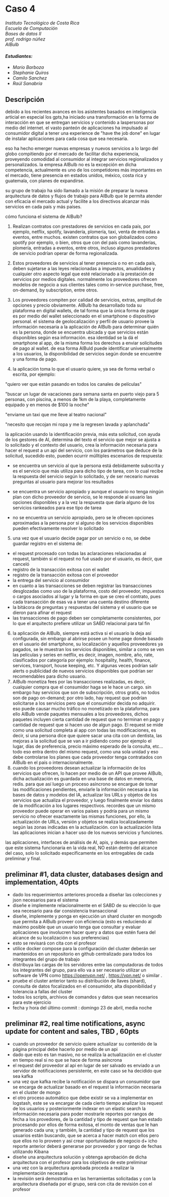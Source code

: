  # Caso 4 


  *Instituto Tecnológico de Costa Rica<br>*
  *Escuela de Computación<br>*
  *Bases de datos II<br>* 
  *prof. rodrigo núñez<br>*
  *AIBulb<br>*
  #### *Estudiantes:*
- *Mario Barboza*
- *Stephanie Quiros*
- *Camilo Sanchez*
- *Raúl Sanabría*


## Descripción
debido a los recientes avances en los asistentes basados en inteligencia articial en especial los gpts,ha iniciado una transformación en la forma de interacción en que se entregan servicios y contenido a laspersonas por medio del internet. el vasto panteón de aplicaciones ha impulsado al consumidor digital a tener una experience de "have the job done" en lugar de instalar aplicaciones para cada cosa que sea necesaria.<br>

eso ha hecho emerger nuevas empresas y nuevos servicios a lo largo del globo compitiendo por el mercado de facilitar dicha experiencia, proveyendo comodidad al consumidor al integrar servicios regionalizados y personalizados. la empresa AIBulb no es la excepción en dicha competencia, actualmente es uno de los competidores más importantes en el mercado, tiene presencia en estados unidos, méxico, costa rica y guatemala, con planes de expandirse.<br>
<p>su grupo de trabajo ha sido llamado a la misión de preparar la nueva arquitectura de datos y flujos de trabajo para AIBulb que le permita atender con eficacia el mercado actual y facilite a los directivos alcanzar más servicios en cada país y más países.<br></p>
cómo funciona el sistema de AIBulb?<br>

1. Realizan contratos con prestadores de servicios en cada país, por ejemplo, netflix, spotify, lavandería, plomería, taxi, venta de entradas a eventos, entre muchos. existen contratos que son globalizados como spotify por ejemplo, o bien, otros que con del país como lavanderías, plomería, entradas a eventos, entre otros, incluso algunos prestadores de servicio podrían operar de forma regionalizada.

2. Estos proveedores de servicios al tener presencia o no en cada país, deben sujetarse a las leyes relacionadas a impuestos, anualidades y cualquier otro aspecto legal que esté relacionado a la prestación de servicios por medios digitales. normalmente los proveedores ofrecen modelos de negocio a sus clientes tales como in-service purchase, free, on-demand, by subscription, entre otros.

3. Los proveedores compiten por calidad de servicios, extras, amplitud de opciones y precio obviamente. AIBulb ha desarrollado toda su plataforma en digital wallets, de tal forma que la única forma de pagar es por medio del wallet seleccionado en el smartphone o dispositivo personal. el sistema de geolocalización y perfil de usuario provee la información necesaria a la aplicación de AIBulb para determinar quién es la persona, donde se encuentra ubicada y que servicios están disponibles según esa información. esa identidad se la dá el smartphone al app, de la misma forma los derechos a enviar solicitudes de pago al wallet. de esa forma AIBuld puede identificar universalmente a los usuarios, la disponibilidad de servicios según donde se encuentre y una forma de pago.

4. la aplicación toma lo que el usuario quiere, ya sea de forma verbal o escrita, por ejemplo:

"quiero ver que están pasando en todos los canales de películas"

"buscar un lugar de vacaciones para semana santa en puerto viejo para 5 personas, con piscina, a menos de 1km de la playa, completamente equipado y en menos de $100 la noche"

"enviame un taxi que me lleve al teatro nacional"

"necesito que recojan mi ropa y me la regresen lavada y aplanchada"

la aplicación usando la identificación previa, más esta solicitud, con ayuda de los gestores de AI, determina del texto el servicio que mejor se ajusta a lo solicitado y el contexto del usuario, crea la información necesaria para hacer el request a un api del servicio, con los parámetros que deduce de la solicitud, sucedido esto, pueden ocurrir múlltiples escenarios de respuesta:

- se encuentra un servicio al que la persona está debidamente subscrita y es el servicio que más utiliza para dicho tipo de tarea, con lo cual recibe la respuesta del servicio según lo solicitado, y de ser neceario nuevas preguntas al usuario para mejorar los resultados

- se encuentra un servicio apropiado y aunque el usuario no tenga ningún plan con dicho proveedor de servicio, se le responde al usuario las opciones disponibles y a la vez la respuesta que daría alguno de los servicios rankeados para ese tipo de tarea

- no se encuentra un servicio apropiado, pero se le ofrecen opciones aproximadas a la persona por si alguno de los servicios disponibles pueden efectivamente resolver lo solicitado


5. una vez que el usuario decide pagar por un servicio o no, se debe guardar registro en el sistema de:
+ el request procesado con todas las aclaraciones relacionadas al request, también si el request no fué usado por el usuario, es decir, que canceló
+ registro de la transacción exitosa con el wallet
+ registro de la transacción exitosa con el proveedor
+ la entrega del servicio al consumidor
+ en cuanto a las transacciones se deben registrar las transacciones desglozadas como uso de la plataforma, costo del proveedor, impuestos o cargos asociados al lugar y la forma en que se creo el contrato, pues cada transacción de esas va a tener una cuenta destino diferente
+ la bitácora de preguntas y respuestas del sistema y el usuario que se dieron para afinar el request
+ las transacciones de pago deben ser completamente consistentes, por lo que el arquitecto prefiere utilizar un SABD relacional para tal fin
6. la aplicación de AIBulb, siempre está activa si el usuario la deja así configurada, sin embargo al abrirse posee un home page donde basado en el usuario del smartphone, su localización y aquellos proveedores ya pagados, se le muestran los servicios disponibles, similar a como se ven las películas y series en netflix, es decir, imagen, nombre, año, rate, clasificados por categoría por ejemplo: hospitality, health, finance, services, transport, house keeping, etc. Y algunas veces podrían salir alerts o publicidad de nuevos servicios disponibles que podrían ser recomendables para dicho usuario.
7. AIBulb monetiza fees por las transacciones realizadas, es decir, cualquier compra que el consumidor haga se le hace un cargo. sin embargo hay servicios que son de subscripción, otros gratis, no todos son de pago on-demand; por otro lado, hay request que podrían solicitarse a los servicios pero que el consumidor decida no adquirir. eso puede causar mucho tráfico no monetizado en la plataforma, para ello AIBulb vende paquetes mensuales a los proveedores, dichos paquetes incluyen cierta cantidad de request que no terminan en pago y cantidad de request que si hacen uso de algun pago. El request se mide como una solicitud completa al app con todas las modificaciones, es decir, si una persona dice que quiere sacar una cita con un dentista, las mejoras a la solicitud que se van a ir pidiendo como por ejemplo el lugar, días de preferencia, precio máximo esperado de la consulta, etc... todo eso entra dentro del mismo request, como una sola unidad y eso debe controlarse los planes que cada proveedor tenga contratados con AIBulb en el país o internacionalmente.
8. cuando los proveedores desean actualizar la información de los servicios que ofrecen, lo hacen por medio de un API que provee AIBulb, dicha actualización es guardada en una base de datos en memoria, redis. para que así luego un proceso asíncrono se encargue de tomar las modificaciones pendientes, enviarle la información necesaria a las bases de datos y modelos del IA, actualizar los URLs y objetos de los servicios que actualiza el proveedor, y luego finalmente enviar los datos de la modificación a los lugares respectivos. recordes que un mismo proveedor puede operar en varios países y podría para un mismo servicio no ofrecer exactamente las mismas funciones, por ello, la actualización de URLs, versión y objetos se realiza localizadamente según las zonas indicadas en la actualización. con la actualización lista las aplicaciones inician a hacer uso de los nuevos servicios y funciones.

las aplicaciones, interfaces de análisis de AI, apis, y demás que permiten que este sistema funcionaria en la vida real, NO están dentro del alcance del caso, solo lo solicitado específicamente en los entregables de cada preliminar y final.

## preliminar #1, data cluster, databases design and implementation, 40pts
+ dado los requerimientos anteriores proceda a diseñar las colecciones y json necesarios para el sistema
+ diseñe e implemente relacionalmente en el SABD de su elección lo que sea necesario para dar consistencia transaccional
+ diseñe, implemente y ponga en ejecución un shard cluster en mongodb que permita a AIBulb proveer con eficiencia (esto es reduciendo al máximo posible que un usuario tenga que consultar y evaluar aplicaciones que involucren hacer query a datos que estén fuera del alcance de su localización o sus preferencias)
+ esto se revisará con cita con el profesor
+ utilice docker compose para la configuración del cluster deberán ser mantenidos en un repositorio en github centralizado para todos los integrantes del grupo de trabajo
+ distribuya las cargas de los servidores entre las computadoras de todos los integrantes del grupo, para ello va a ser necesario utilizar un software de VPN como https://openvpn.net/ , https://vpn.net/ o similar .
+ pruebe el cluster anterior tanto su distribución de llaves (shard), consulta de datos focalizados en el consumidor, alta disponibilidad y tolerancia a fallas del cluster
+ todos los scripts, archivos de comandos y datos que sean necesarios para este ejercicio
+ fecha y hora del último commit : domingo 23 de abril, media noche

## preliminar #2, real time notifications, async update for content and sales, TBD , 60pts
+ cuando un proveedor de servicio quiere actualizar su contenido de la página principal debe hacerlo por medio de un api
+ dado que esto es tan masivo, no se realiza la actualización en el cluster en tiempo real si no que se hace de forma asíncrona
+ el request del proveedor al api en lugar de ser salvado es enviado a un servidor de notificaciones persistente, en este caso se ha decidido que sea kafka
+ una vez que kafka recibe la notificación se dispara un consumidor que se encarga de actualizar basado en el request la información necesaria en el cluster de mongo
+ el otro proceso automático que debe existir se va a implementar en logstash, este se va encargar de cada cierto tiempo analizar los request de los usuarios y posteriormente indexar en un elastic search la información necesaria para poder mostrarle reportes por rangos de fecha a los provedores, de la cantidad y tipo de request que han estado procesando por ellos de forma exitosa, el monto de ventas que le han generado cada una; y también, la cantidad y tipo de request que los usuarios están buscando, que se acerca a hacer match con ellos pero que ellos no lo proveen y así crear oportunidades de negocio
d+ icho reporte anterior deberá generarse por proveedor y por rango de fechas utilizando Kibana
+ diseñe una arquitectura solución y obtenga aprobación de dicha arquitectura con el profesor para los objetivos de este preliminar
+ una vez con la arquitectura aprobada proceda a realizar la implementación necesaria
+ la revisión será demostrativa en las herramientas solicitadas y con la arquitectura diseñada por el grupo, será con cita de revisión con el profesor
